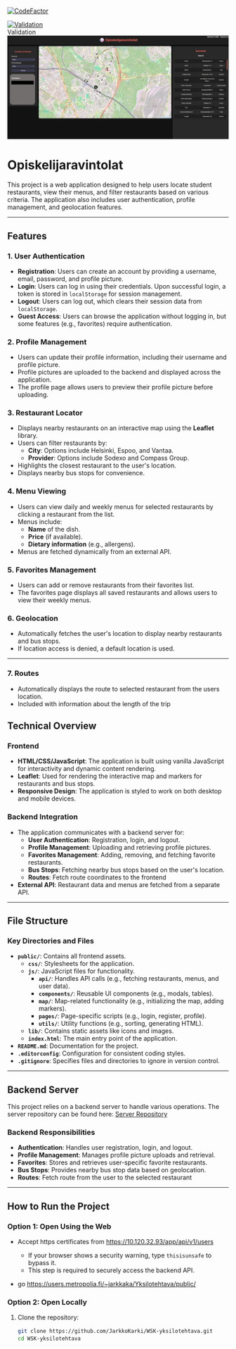 ﻿[![CodeFactor](https://www.codefactor.io/repository/github/jarkkokarki/wsk-yksilotehtava/badge)](https://www.codefactor.io/repository/github/jarkkokarki/wsk-yksilotehtava)

 [![Validation](https://img.shields.io/badge/View-PDF-blue)](lib/validation/validation.pdf)
<br>
Validation
<img src="/lib/pictures/main.png">

# Opiskelijaravintolat

This project is a web application designed to help users locate student restaurants, view their menus, and filter restaurants based on various criteria. The application also includes user authentication, profile management, and geolocation features.

---

## Features

### 1. **User Authentication**

- **Registration**: Users can create an account by providing a username, email, password, and profile picture.
- **Login**: Users can log in using their credentials. Upon successful login, a token is stored in `localStorage` for session management.
- **Logout**: Users can log out, which clears their session data from `localStorage`.
- **Guest Access**: Users can browse the application without logging in, but some features (e.g., favorites) require authentication.

### 2. **Profile Management**

- Users can update their profile information, including their username and profile picture.
- Profile pictures are uploaded to the backend and displayed across the application.
- The profile page allows users to preview their profile picture before uploading.

### 3. **Restaurant Locator**

- Displays nearby restaurants on an interactive map using the **Leaflet** library.
- Users can filter restaurants by:
  - **City**: Options include Helsinki, Espoo, and Vantaa.
  - **Provider**: Options include Sodexo and Compass Group.
- Highlights the closest restaurant to the user's location.
- Displays nearby bus stops for convenience.

### 4. **Menu Viewing**

- Users can view daily and weekly menus for selected restaurants by clicking a restaurant from the list.
- Menus include:
  - **Name** of the dish.
  - **Price** (if available).
  - **Dietary information** (e.g., allergens).
- Menus are fetched dynamically from an external API.

### 5. **Favorites Management**

- Users can add or remove restaurants from their favorites list.
- The favorites page displays all saved restaurants and allows users to view their weekly menus.

### 6. **Geolocation**

- Automatically fetches the user's location to display nearby restaurants and bus stops.
- If location access is denied, a default location is used.

---

### 7. **Routes**

- Automatically displays the route to selected restaurant from the users location.
- Included with information about the length of the trip

## Technical Overview

### Frontend

- **HTML/CSS/JavaScript**: The application is built using vanilla JavaScript for interactivity and dynamic content rendering.
- **Leaflet**: Used for rendering the interactive map and markers for restaurants and bus stops.
- **Responsive Design**: The application is styled to work on both desktop and mobile devices.

### Backend Integration

- The application communicates with a backend server for:
  - **User Authentication**: Registration, login, and logout.
  - **Profile Management**: Uploading and retrieving profile pictures.
  - **Favorites Management**: Adding, removing, and fetching favorite restaurants.
  - **Bus Stops**: Fetching nearby bus stops based on the user's location.
  - **Routes**: Fetch route coordinates to the frontend
- **External API**: Restaurant data and menus are fetched from a separate API.

---

## File Structure

### Key Directories and Files

- **`public/`**: Contains all frontend assets.
  - **`css/`**: Stylesheets for the application.
  - **`js/`**: JavaScript files for functionality.
    - **`api/`**: Handles API calls (e.g., fetching restaurants, menus, and user data).
    - **`components/`**: Reusable UI components (e.g., modals, tables).
    - **`map/`**: Map-related functionality (e.g., initializing the map, adding markers).
    - **`pages/`**: Page-specific scripts (e.g., login, register, profile).
    - **`utils/`**: Utility functions (e.g., sorting, generating HTML).
  - **`lib/`**: Contains static assets like icons and images.
  - **`index.html`**: The main entry point of the application.
- **`README.md`**: Documentation for the project.
- **`.editorconfig`**: Configuration for consistent coding styles.
- **`.gitignore`**: Specifies files and directories to ignore in version control.

---

## Backend Server

This project relies on a backend server to handle various operations. The server repository can be found here:
[Server Repository](https://github.com/JarkkoKarki/WSK-yksilotehtava-server)

### Backend Responsibilities

- **Authentication**: Handles user registration, login, and logout.
- **Profile Management**: Manages profile picture uploads and retrieval.
- **Favorites**: Stores and retrieves user-specific favorite restaurants.
- **Bus Stops**: Provides nearby bus stop data based on geolocation.
- **Routes**: Fetch route from the user to the selected restaurant

---

## How to Run the Project

### Option 1: Open Using the Web

- Accept https certificates from https://10.120.32.93/app/api/v1/users

  - If your browser shows a security warning, type `thisisunsafe` to bypass it.
  - This step is required to securely access the backend API.

- go https://users.metropolia.fi/~jarkkaka/Yksilotehtava/public/

### Option 2: Open Locally

1. Clone the repository:
   ```bash
   git clone https://github.com/JarkkoKarki/WSK-yksilotehtava.git
   cd WSK-yksilotehtava
   ```
